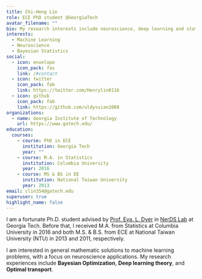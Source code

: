 ```yaml
---
title: Chi-Heng Lin
role: ECE PhD student @GeorgiaTech
avatar_filename: ""
bio: My research interests include neuroscience, deep learning and statistics.
interests:
  - Machine Learning
  - Neuroscience
  - Bayesian Statistics
social:
  - icon: envelope
    icon_pack: fas
    link: /#contact
  - icon: twitter
    icon_pack: fab
    link: https://twitter.com/Henrylin0116
  - icon: github
    icon_pack: fab
    link: https://github.com/uldyssian2008
organizations:
  - name: Georgia Institute of Technology
    url: https://www.gatech.edu/
education:
  courses:
    - course: PhD in ECE
      institution: Georgia Tech
      year: ""
    - course: M.A. in Statistics
      institution: Columbia University
      year: 2016
    - course: MS & BS in EE
      institution: National Taiwan University
      year: 2013
email: clin354@gatech.edu
superuser: true
highlight_name: false
---
```

I am a fortunate Ph.D. student advised by [Prof. Eva. L. Dyer](https://dyerlab.gatech.edu/people/pi-profile/) in [NerDS Lab](https://dyerlab.gatech.edu/) at Georgia Tech. Before that, I received M.A. from Statistics at Columbia University in 2016 and both M.S. & B.S. from ECE at National Taiwan University (NTU) in 2013 and 2011, respectively.

I am interested in general mathematic solutions to machine learning problems, with a focus on neuroscience applications. My research experiences include **Bayesian Optimization**, **Deep learning theory**, and **Optimal transport**.
